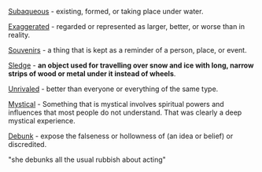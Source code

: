 
[Subaqueous](https://www.google.com/search?q=subaqueous+meaning&client=safari&sca_esv=3acb789c3fd461ab&sca_upv=1&sxsrf=ADLYWILQW2ltNzWGrFJkDG2DNWbS1G62Fg%3A1717940035197&source=hp&ei=Q69lZpf4CYGsxc8Ps--jmAU&iflsig=AL9hbdgAAAAAZmW9U12nDq4CETF_ITrr4v0REe9lf6y6&oq=Subaqueous&gs_lp=Egdnd3Mtd2l6IgpTdWJhcXVlb3VzKgIIADIKEAAYgAQYRhj5ATIFEAAYgAQyBRAAGIAEMgUQABiABDIFEAAYgAQyBRAAGIAEMgUQABiABDIFEAAYgAQyBRAAGIAEMgUQABiABEjKDFAAWABwAHgAkAEAmAHOAaABzgGqAQMyLTG4AQPIAQD4AQL4AQGYAgGgAtoBmAMAkgcDMi0xoAe5Bw&sclient=gws-wiz) -  existing, formed, or taking place under water.

[Exaggerated](https://www.google.com/search?q=exaggerated+meaning&client=safari&sca_esv=3acb789c3fd461ab&sca_upv=1&sxsrf=ADLYWILClkZHBagTjFbFVGvNjsjjeAvfvA%3A1717940188458&ei=3K9lZuzFG7SXxc8P7IC16As&oq=exaggermeaning&gs_lp=Egxnd3Mtd2l6LXNlcnAiDmV4YWdnZXJtZWFuaW5nKgIIADIGEAAYBxgeMgYQABgHGB4yBhAAGAcYHjIGEAAYBxgeMgYQABgHGB4yBhAAGAcYHjIGEAAYBxgeMgYQABgHGB4yBhAAGAcYHjIGEAAYBxgeSME3UNkEWP0tcAJ4AZABAJgBsgKgAcUNqgEHMC40LjMuMbgBA8gBAPgBAZgCCKACxArCAgoQABiwAxjWBBhHwgINEAAYgAQYsAMYQxiKBcICEhAAGIAEGLEDGEMYigUYRhj5AcICDRAAGIAEGLEDGEMYigXCAgsQABiABBiRAhiKBcICLBAAGIAEGLEDGEMYigUYRhj5ARiXBRiMBRjdBBhGGPkBGPQDGPUDGPYD2AEBmAMAiAYBkAYKugYGCAEQARgTkgcHMi4xLjQuMaAHpzM&sclient=gws-wiz-serp) - regarded or represented as larger, better, or worse than in reality.

[Souvenirs](https://www.google.com/search?q=souvenirs+meaning&client=safari&sca_esv=3acb789c3fd461ab&sca_upv=1&sxsrf=ADLYWIL85BQuPs2pZTGXthtTzn9ItcUQlg%3A1717942588208&ei=PLllZoihDLbjxc8Pms-LoAk&ved=0ahUKEwiIr9vt2s6GAxW2cfEDHZrnApQQ4dUDCA8&uact=5&oq=souvenirs+meaning&gs_lp=Egxnd3Mtd2l6LXNlcnAiEXNvdXZlbmlycyBtZWFuaW5nMgoQABiwAxjWBBhHMgoQABiwAxjWBBhHMgoQABiwAxjWBBhHMgoQABiwAxjWBBhHMgoQABiwAxjWBBhHMgoQABiwAxjWBBhHMg0QABiwAxjWBBhHGMkDMgoQABiwAxjWBBhHMg4QABiABBiwAxiSAxiKBTIOEAAYgAQYsAMYkgMYigVIhwxQ0ApY0ApwAXgBkAEAmAEAoAEAqgEAuAEDyAEA-AEBmAIBoAIImAMAiAYBkAYKkgcBMaAHAA&sclient=gws-wiz-serp) - a thing that is kept as a reminder of a person, place, or event.

[Sledge](https://dictionary.cambridge.org/dictionary/english/sledge#) - **an object used for travelling over snow and ice with long, narrow strips of wood or metal under it instead of wheels**.

[Unrivaled](https://dictionary.cambridge.org/dictionary/english/unrivaled) - better than everyone or everything of the same type.

[Mystical](https://dictionary.cambridge.org/dictionary/english/mystical) - Something that is mystical involves spiritual powers and influences that most people do not understand. That was clearly a deep mystical experience.

[Debunk](https://dictionary.cambridge.org/dictionary/english/debunk) - expose the falseness or hollowness of (an idea or belief) or discredited. 

"she debunks all the usual rubbish about acting"

